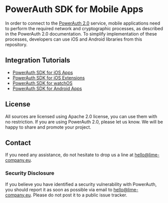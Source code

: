 # PowerAuth SDK for Mobile Apps

In order to connect to the [PowerAuth 2.0](http://powerauth.com) service, mobile applications need to perform the required network and cryptographic processes, as described in the PowerAuth 2.0 documentation. To simplify implementation of these processes, developers can use iOS and Android libraries from this repository.

## Integration Tutorials

- [PowerAuth SDK for iOS Apps](https://github.com/lime-company/powerauth-mobile-sdk/wiki/PowerAuth-SDK-for-iOS)
- [PowerAuth SDK for iOS Extensions](https://github.com/lime-company/powerauth-mobile-sdk/wiki/PowerAuth-SDK-for-iOS-Extensions)
- [PowerAuth SDK for watchOS](https://github.com/lime-company/powerauth-mobile-sdk/wiki/PowerAuth-SDK-for-watchOS)
- [PowerAuth SDK for Android Apps](https://github.com/lime-company/powerauth-mobile-sdk/wiki/PowerAuth-SDK-for-Android)

## License

All sources are licensed using Apache 2.0 license, you can use them with no restriction. If you are using PowerAuth 2.0, please let us know. We will be happy to share and promote your project.

## Contact

If you need any assistance, do not hesitate to drop us a line at hello@lime-company.eu.

### Security Disclosure

If you believe you have identified a security vulnerability with PowerAuth, you should report it as soon as possible via email to hello@lime-company.eu. Please do not post it to a public issue tracker.